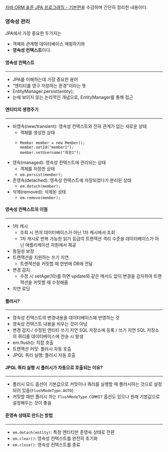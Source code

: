 [자바 ORM 표준 JPA 프로그래밍 - 기본편](https://www.inflearn.com/course/ORM-JPA-Basic)을 수강하며 간단히 정리한 내용이다.

### 영속성 관리

JPA에서 가장 중요한 두가지는 
* 객체와 관계형 데이터베이스 매핑하기와
* **영속성 컨텍스트**이다.

#### 영속성 컨텍스트
***
- JPA를 이해하는데 가장 중요한 용어
- "엔티티를 영구 저장하는 환경"이라는 뜻
- EntityManager.persist(entity);
- 눈에 보이지 않는 논리적인 개념으로, EntityManager를 통해 접근


#### 엔티티의 생명주기
***
- 비영속(new/transient): 영속성 컨텍스트와 전혀 관계가 없는 새로운 상태
    * 객체를 생성한 상태
    * ```
      Member member = new Member();
      member.setId("member1");
      member.setUsername("회원1");
      ```
- 영속(managed): 영속성 컨텍스트에 관리되는 상태
    * 객체를 저장한 상태
    * ```em.persist(member);```
- 준영속(detached): 영속성 컨텍스트에 저장되었다가 분리된 상태
    * ```em.detach(member);```
- 삭제(removed): 삭제된 상태
    * ```em.remove(member);```

#### 영속성 컨텍스트의 이점
***
- 1차 캐시
    * 조회 시 먼저 데이터베이스가 아닌 1차 캐시에서 조회
    * 1차 캐시로 반복 가능한 읽기 등급의 트랜잭션 격리 수준을 데이터베이스가 아닌 애플리케이션 차원에서 제공
- 동일성 보장
- 트랜잭션을 지원하는 쓰기 지연
    * 트랜잭션을 커밋할 때 한번에 DB에 전달
- 변경 감지
    * 수정 시 setAge(10)를 하면 update와 같은 메서드 없이 변경을 감지하여 트랜잭션을 커밋할 때 수정해줌
- 지연 로딩

#### 플러시?
***
- 영속성 컨텍스트의 변경내용을 데이터베이스에 반영하는 것
- 영속성 컨텍스트 내용을 비우는 것이 아님
- 변경 감지 / 수정된 엔티티 쓰기 지연 SQL 저장소에 등록 / 쓰기 지연 SQL 저장소의 쿼리를 데이터베이스에 전송 시 발생
- em.flush(): 직접 호출
- 트랜잭션 커밋: 플러시 자동 호출
- JPQL 쿼리 실행: 플러시 자동 호출

#### JPQL 쿼리 실행 시 플러시가 자동으로 호출되는 이유?
***
- 플러시 모드 옵션이 기본값으로 커밋이나 쿼리를 실행할 때 플러시하는 것으로 설정되어 있음(```FlushModeType.AUTO```)
- 커밋할 때만 플러시 하는 ```FlushModeType.COMMIT``` 옵션도 있으나 원래 기본값으로 설정해두는 것이 좋음

#### 준영속 상태로 만드는 방법
***
- ```em.detach(entity)```: 특정 엔티티만 준영속 상태로 전환
- ```em.clear()```: 영속성 컨텍스트를 완전히 초기화
- ```em.close()```: 영속성 컨텍스트를 종료